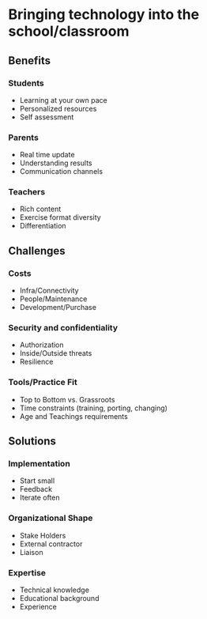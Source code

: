 # Bringing technology into the school/classroom

## Benefits

### Students
- Learning at your own pace
- Personalized resources
- Self assessment

### Parents
- Real time update
- Understanding results
- Communication channels

### Teachers
- Rich content
- Exercise format diversity
- Differentiation

## Challenges

### Costs
- Infra/Connectivity
- People/Maintenance
- Development/Purchase

### Security and confidentiality
- Authorization
- Inside/Outside threats
- Resilience

### Tools/Practice Fit
- Top to Bottom vs. Grassroots
- Time constraints (training, porting, changing)
- Age and Teachings requirements

## Solutions

### Implementation
- Start small
- Feedback
- Iterate often

### Organizational Shape
- Stake Holders
- External contractor
- Liaison

### Expertise
- Technical knowledge
- Educational background
- Experience
